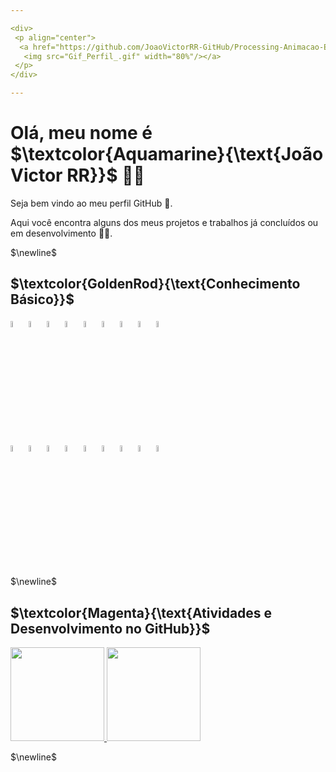 ```yaml
---

<div>
 <p align="center">
  <a href="https://github.com/JoaoVictorRR-GitHub/Processing-Animacao-Espacial">
   <img src="Gif_Perfil_.gif" width="80%"/></a>
 </p>
</div>

---
```


<!-- cyan -->
<!-- Aquamarine -->
# Olá, meu nome é $\textcolor{Aquamarine}{\text{João Victor RR}}$ 🧙‍♂️
<p align="justify">
Seja bem vindo ao meu perfil GitHub 👋.

Aqui você encontra alguns dos meus projetos e trabalhos já concluídos ou em desenvolvimento 👨‍🎓.
</p>

$\newline$

<!--
**JoaoVictorRR-GitHub/JoaoVictorRR-GitHub** is a ✨ _special_ ✨ repository because its `README.md` (this file) appears on your GitHub profile.

Here are some ideas to get you started:

- 🔭 I’m currently working on ...
- 🌱 I’m currently learning ...
- 👯 I’m looking to collaborate on ...
- 🤔 I’m looking for help with ...
- 💬 Ask me about ...
- 📫 How to reach me: ...
- 😄 Pronouns: ...
- ⚡ Fun fact: ...
-->

<!-- GoldenRod -->
## $\textcolor{GoldenRod}{\text{Conhecimento Básico}}$
<div>
	<!-- MySql -->
	<a href="https://www.mysql.com/">
		<img src="https://cdn.jsdelivr.net/gh/devicons/devicon/icons/mysql/mysql-original-wordmark.svg" width="5%"/></a>
	<!-- Firebird -->
	<a href="https://firebirdsql.org/">
		<img src="https://firebirdsql.org/file/about/ds-firebird-logo.svg" width="5%"/></a>
	<!-- Unity -->
	<a href="https://unity.com/pt">
		<img src="https://devicon-website.vercel.app/api/unity/original.svg?color=%23FFFFFF" width="5%" /></a>
	<!-- Git -->
	<a href="https://git-scm.com/">
		<img src="https://cdn.jsdelivr.net/gh/devicons/devicon/icons/git/git-original.svg" width="5%" /></a>
	<!-- Linux -->
	<a href="https://www.linux.org/">
		<img src="https://cdn.jsdelivr.net/gh/devicons/devicon/icons/linux/linux-original.svg" width="5%" /></a>          
	<!-- LaTeX -->
	<a href="https://www.latex-project.org/">
		<img src="https://devicon-website.vercel.app/api/latex/original.svg?color=%23FFFFFF" width="5%"/></a>
	<!-- Flutter -->
	<a href="https://flutter.dev" target="_blank">
		<img src="https://cdn.jsdelivr.net/gh/devicons/devicon/icons/flutter/flutter-original.svg" width="5%"/></a>
	<!-- Android Studio -->
	<a href="https://developer.android.com/studio?hl=pt-br" target="_blank">
		<img src="https://cdn.jsdelivr.net/gh/devicons/devicon/icons/androidstudio/androidstudio-original.svg" width="5%"/></a>
	<!-- Unreal Engine -->
	<a href="https://www.unrealengine.com/pt-BR" target="_blank">
		<img src="https://devicon-website.vercel.app/api/unrealengine/original.svg?color=%23FFFFFF" width="5%"/></a>
</div>
<div>
	<!-- Java -->
	<a href="https://www.java.com/pt-BR/">
		<img src="https://cdn.jsdelivr.net/gh/devicons/devicon/icons/java/java-original-wordmark.svg" width="5%"/></a>
	<!-- Jupyter -->
	<a href="https://jupyter.org/">
		<img src="https://cdn.jsdelivr.net/gh/devicons/devicon/icons/jupyter/jupyter-original-wordmark.svg" width="5%"/></a>
	<!-- Python -->
	<a href="https://www.python.org/">
		<img src="https://cdn.jsdelivr.net/gh/devicons/devicon/icons/python/python-original.svg" width="5%"/></a>
	<!-- Linguagem C -->
	<a href="#">
		<img src="https://cdn.jsdelivr.net/gh/devicons/devicon/icons/c/c-original.svg" width="5%"/></a>
	<!-- Linguagem C++ -->
	<a href="#">
		<img src="https://cdn.jsdelivr.net/gh/devicons/devicon/icons/cplusplus/cplusplus-original.svg" width="5%"/></a>
	<!-- Lazarus -->
	<a href="https://www.lazarus-ide.org/">
		<img src="https://wiki.freepascal.org/images/f/fd/Lazarus-icons-lpr-proposal-bpsoftware.png" width="5%"/></a>
	<!-- Processing -->
	<a href="https://processing.org/" target="_blank">
		<img src="https://cdn.jsdelivr.net/gh/devicons/devicon/icons/processing/processing-original.svg" width="5%"/></a>
	<!-- Dart -->
	<a href="https://dart.dev" target="_blank">
		<img src="https://cdn.jsdelivr.net/gh/devicons/devicon/icons/dart/dart-original.svg" width="5%"/></a>
	<!-- Firebase -->
	<a href="https://firebase.google.com/?hl=pt" target="_blank">
		<img src="https://devicon-website.vercel.app/api/firebase/plain-wordmark.svg" width="5%"/></a>
</div>

$\newline$

<!-- Magenta -->
## $\textcolor{Magenta}{\text{Atividades e Desenvolvimento no GitHub}}$

<div>
	<!-- https://github.com/anuraghazra/github-readme-stats -->
 <a href="https://github.com/JoaoVictorRR-GitHub">
		<img height="150em" src="https://github-readme-stats-sigma-five.vercel.app/api/top-langs/?username=JoaoVictorRR-GitHub&layout=compact&langs_count=7&theme=synthwave"/>
		<img height="150em" src="https://github-readme-stats-sigma-five.vercel.app/api?username=JoaoVictorRR-GitHub&show_icons=true&theme=gruvbox&include_all_commits=true&count_private=true"/></a>
</div>

$\newline$
